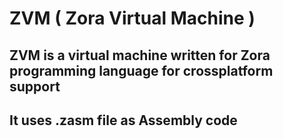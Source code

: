 # ZVM ( Zora Virtual Machine )

## ZVM is a virtual machine written for Zora programming language for crossplatform support

## It uses .zasm file as Assembly code